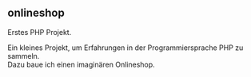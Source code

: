 ## onlineshop
Erstes PHP Projekt.

Ein kleines Projekt, um Erfahrungen in der Programmiersprache PHP zu sammeln.<br>
Dazu baue ich einen imaginären Onlineshop.
